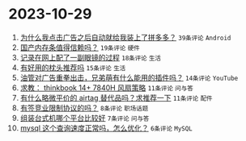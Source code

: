 # 2023-10-29

1. [为什么我点击广告之后自动就给我装上了拼多多？](https://www.v2ex.com/t/986359) `39条评论` `Android`
1. [国产内存条值得信赖吗？](https://www.v2ex.com/t/986365) `19条评论` `硬件`
1. [记录在网上配了一副眼镜的过程](https://www.v2ex.com/t/986377) `18条评论` `生活`
1. [有好用的枕头推荐吗](https://www.v2ex.com/t/986376) `15条评论` `生活`
1. [油管对广告重拳出击，兄弟萌有什么能用的插件吗？](https://www.v2ex.com/t/986371) `14条评论` `YouTube`
1. [求教： thinkbook 14+ 7840H 风扇策略](https://www.v2ex.com/t/986360) `11条评论` `问与答`
1. [有什么略微平价的 airtag 替代品吗？求推荐一下](https://www.v2ex.com/t/986358) `11条评论` `配件`
1. [有签竞业限制协议的吗？](https://www.v2ex.com/t/986368) `8条评论` `职场话题`
1. [组装台式机哪个平台比较好](https://www.v2ex.com/t/986374) `7条评论` `问与答`
1. [mysql 这个查询速度正常吗，怎么优化？](https://www.v2ex.com/t/986389) `6条评论` `MySQL`
